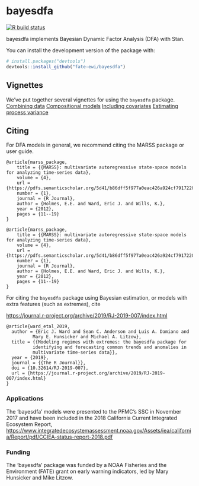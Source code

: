 <!-- README.md is generated from README.Rmd. Please edit that file -->

bayesdfa
========

[![R build
status](https://github.com/fate-ewi/bayesdfa/workflows/R-CMD-check/badge.svg)](https://github.com/fate-ewi/bayesdfa/actions)

bayesdfa implements Bayesian Dynamic Factor Analysis (DFA) with Stan.

You can install the development version of the package with:

``` r
# install.packages("devtools")
devtools::install_github("fate-ewi/bayesdfa")
```

Vignettes
---------

We’ve put together several vignettes for using the `bayesdfa` package.
[Combining
data](https://fate-ewi.github.io/bayesdfa/articles/combining_data.html)
[Compositional
models](https://fate-ewi.github.io/bayesdfa/articles/compositional.html)
[Including
covariates](https://fate-ewi.github.io/bayesdfa/articles/covariates.html)
[Estimating process
variance](https://fate-ewi.github.io/bayesdfa/articles/estimate_process_sigma.html)

Citing
------

For DFA models in general, we recommend citing the MARSS package or user
guide.

    @article{marss_package,
        title = {{MARSS}: multivariate autoregressive state-space models for analyzing time-series data},
        volume = {4},
        url = {https://pdfs.semanticscholar.org/5d41/b86dff5f977a0eac426a924cf7917220fc9a.pdf},
        number = {1},
        journal = {R Journal},
        author = {Holmes, E.E. and Ward, Eric J. and Wills, K.},
        year = {2012},
        pages = {11--19}
    }

    @article{marss_package,
        title = {{MARSS}: multivariate autoregressive state-space models for analyzing time-series data},
        volume = {4},
        url = {https://pdfs.semanticscholar.org/5d41/b86dff5f977a0eac426a924cf7917220fc9a.pdf},
        number = {1},
        journal = {R Journal},
        author = {Holmes, E.E. and Ward, Eric J. and Wills, K.},
        year = {2012},
        pages = {11--19}
    }

For citing the `bayesdfa` package using Bayesian estimation, or models
with extra features (such as extremes), cite

<a href="https://journal.r-project.org/archive/2019/RJ-2019-007/index.html" class="uri">https://journal.r-project.org/archive/2019/RJ-2019-007/index.html</a>

    @article{ward_etal_2019,
      author = {Eric J. Ward and Sean C. Anderson and Luis A. Damiano and
              Mary E. Hunsicker and Michael A. Litzow},
      title = {{Modeling regimes with extremes: the bayesdfa package for
              identifying and forecasting common trends and anomalies in
              multivariate time-series data}},
      year = {2019},
      journal = {{The R Journal}},
      doi = {10.32614/RJ-2019-007},
      url = {https://journal.r-project.org/archive/2019/RJ-2019-007/index.html}
    }

### Applications

The ‘bayesdfa’ models were presented to the PFMC’s SSC in November 2017
and have been included in the 2018 California Current Integrated
Ecosystem Report,
<a href="https://www.integratedecosystemassessment.noaa.gov/Assets/iea/california/Report/pdf/CCIEA-status-report-2018.pdf" class="uri">https://www.integratedecosystemassessment.noaa.gov/Assets/iea/california/Report/pdf/CCIEA-status-report-2018.pdf</a>

### Funding

The ‘bayesdfa’ package was funded by a NOAA Fisheries and the
Environment (FATE) grant on early warning indicators, led by Mary
Hunsicker and Mike Litzow.
